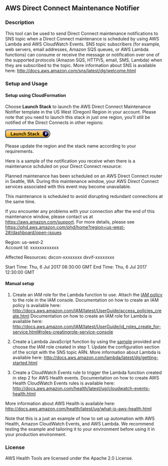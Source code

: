 ## AWS Direct Connect Maintenance Notifier

### Description
This tool can be used to send Direct Connect maintenance notifications to SNS topic when a Direct Connect maintenance is scheduled by using AWS Lambda and AWS CloudWatch Events. SNS topic subscribers (for example, web servers, email addresses, Amazon SQS queues, or AWS Lambda functions) can consume or receive the message or notification over one of the supported protocols (Amazon SQS, HTTP/S, email, SMS, Lambda) when they are subscribed to the topic. More information about SNS is available here: http://docs.aws.amazon.com/sns/latest/dg/welcome.html

### Setup and Usage

#### Setup using CloudFormation 

Choose **Launch Stack** to launch the AWS Direct Connect Maintenance Notifier template in the US West (Oregon) Region in your account. Please note that you need to launch this stack in just one region, you'll still be notified of the Direct Connects in other regions:
 
<a href="https://console.aws.amazon.com/cloudformation/home?region=us-west-2#/stacks/new?stackName=DXMaintNotify&templateURL=https://s3.amazonaws.com/aws-health-tools-assets/cloudformation-templates/DX_Notifier.json" title="Launch Stack"><img src="../images/cloudformation-launch-stack.png" alt="Launch Stack" /></a>

Please update the region and the stack name according to your requirements.

Here is a sample of the notification you receive when there is a maintenance schduled on your Direct Connect resource:


Planned maintenance has been scheduled on an AWS Direct Connect router in Seattle, WA. During this maintenance window, your AWS Direct Connect services associated with this event may become unavailable.

This maintenance is scheduled to avoid disrupting redundant connections at the same time.

If you encounter any problems with your connection after the end of this maintenance window, please contact us at https://aws.amazon.com/support. For more details, please see https://phd.aws.amazon.com/phd/home?region=us-west-2#/dashboard/open-issues

Region: us-west-2
<br>Account Id: xxxxxxxxxxxx

Affected Resources:
dxcon-xxxxxxxx
dxvif-xxxxxxxx

Start Time: Thu, 6 Jul 2017 08:30:00 GMT 
End Time: Thu, 6 Jul 2017 12:30:00 GMT


#### Manual setup

1. Create an IAM role for the Lambda function to use. Attach the [IAM policy](IAMPolicy) to the role in the IAM console.
Documentation on how to create an IAM policy is available here: http://docs.aws.amazon.com/IAM/latest/UserGuide/access_policies_create.html
Documentation on how to create an IAM role for Lambda is available here: http://docs.aws.amazon.com/IAM/latest/UserGuide/id_roles_create_for-service.html#roles-creatingrole-service-console

2. Create a Lambda JavaScript function by using the [sample](LambdaFunction.js) provided and choose the IAM role created in step 1. Update the configuration section of the script with the SNS topic ARN.
More information about Lambda is available here: http://docs.aws.amazon.com/lambda/latest/dg/getting-started.html

3. Create a CloudWatch Events rule to trigger the Lambda function created in step 2 for AWS Health events.
Documentation on how to create AWS Health CloudWatch Events rules is available here: http://docs.aws.amazon.com/health/latest/ug/cloudwatch-events-health.html

More information about AWS Health is available here: http://docs.aws.amazon.com/health/latest/ug/what-is-aws-health.html

Note that this is a just an example of how to set up automation with AWS Health, Amazon CloudWatch Events, and AWS Lambda. We recommend testing the example and tailoring it to your environment before using it in your production environment.

### License
AWS Health Tools are licensed under the Apache 2.0 License.


